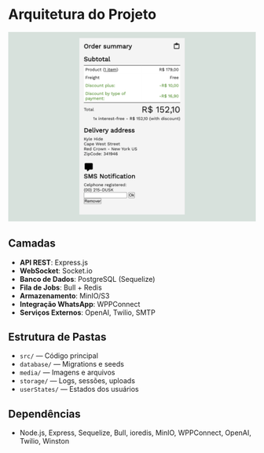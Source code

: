 # Arquitetura do Projeto

![Diagrama](./media/order-summary.jpg)

## Camadas
- **API REST**: Express.js
- **WebSocket**: Socket.io
- **Banco de Dados**: PostgreSQL (Sequelize)
- **Fila de Jobs**: Bull + Redis
- **Armazenamento**: MinIO/S3
- **Integração WhatsApp**: WPPConnect
- **Serviços Externos**: OpenAI, Twilio, SMTP

## Estrutura de Pastas
- `src/` — Código principal
- `database/` — Migrations e seeds
- `media/` — Imagens e arquivos
- `storage/` — Logs, sessões, uploads
- `userStates/` — Estados dos usuários

## Dependências
- Node.js, Express, Sequelize, Bull, ioredis, MinIO, WPPConnect, OpenAI, Twilio, Winston
